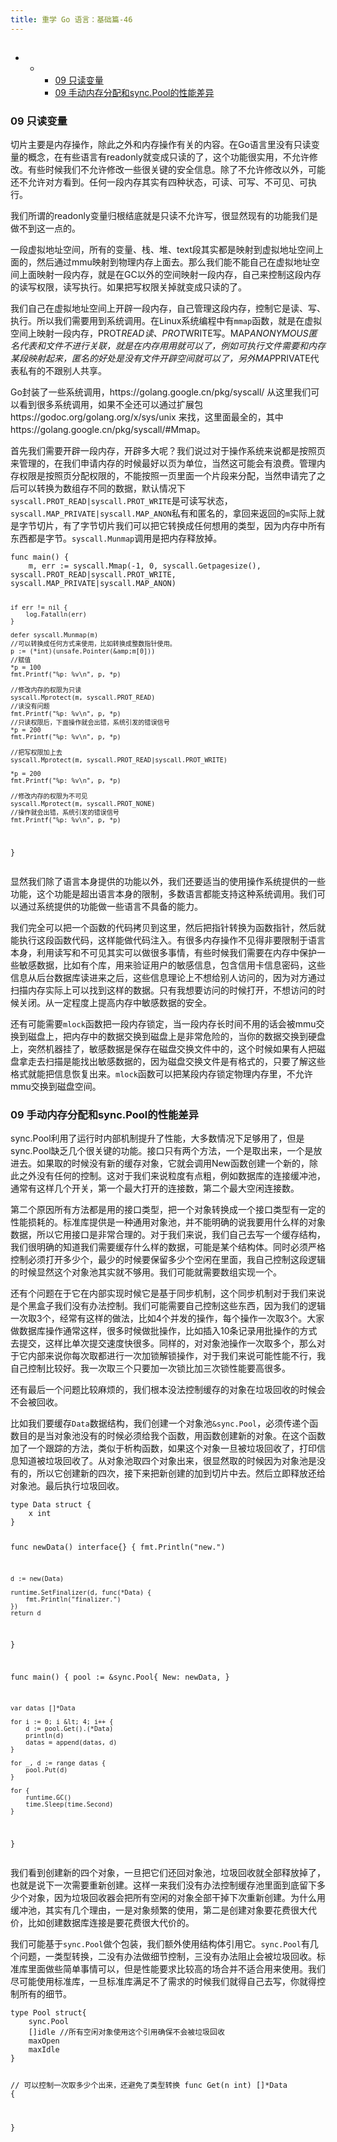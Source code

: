 ```yaml
---
title: 重学 Go 语言：基础篇-46
---
```

<article id="topicContainer" class="column_content"><h2 class="topic_title"></h2><div><p><div class="toc">
<ul>
<li><ul>
<li><ul>
<li><a href="#09">09 只读变量</a></li>
<li><a href="#09syncpool">09 手动内存分配和sync.Pool的性能差异</a></li>
</ul>
</li>
</ul>
</li>
</ul>
</div>
</p>
<h3 id="09">09 只读变量</h3>
<p>切片主要是内存操作，除此之外和内存操作有关的内容。在Go语言里没有只读变量的概念，在有些语言有readonly就变成只读的了，这个功能很实用，不允许修改。有些时候我们不允许修改一些很关键的安全信息。除了不允许修改以外，可能还不允许对方看到。任何一段内存其实有四种状态，可读、可写、不可见、可执行。</p>
<p>我们所谓的readonly变量归根结底就是只读不允许写，很显然现有的功能我们是做不到这一点的。</p>
<p>一段虚拟地址空间，所有的变量、栈、堆、text段其实都是映射到虚拟地址空间上面的，然后通过mmu映射到物理内存上面去。那么我们能不能自己在虚拟地址空间上面映射一段内存，就是在GC以外的空间映射一段内存，自己来控制这段内存的读写权限，读写执行。如果把写权限关掉就变成只读的了。</p>
<p>我们自己在虚拟地址空间上开辟一段内存，自己管理这段内存，控制它是读、写、执行。所以我们需要用到系统调用。在Linux系统编程中有<code>mmap</code>函数，就是在虚拟空间上映射一段内存，PROT<em>READ读、PROT</em>WRITE写。MAP<em>ANONYMOUS匿名代表和文件不进行关联，就是在内存用用就可以了，例如可执行文件需要和内存某段映射起来，匿名的好处是没有文件开辟空间就可以了，另外MAP</em>PRIVATE代表私有的不跟别人共享。</p>
<p>Go封装了一些系统调用，https://golang.google.cn/pkg/syscall/ 从这里我们可以看到很多系统调用，如果不全还可以通过扩展包https://godoc.org/golang.org/x/sys/unix 来找，这里面最全的，其中https://golang.google.cn/pkg/syscall/#Mmap。</p>
<p>首先我们需要开辟一段内存，开辟多大呢？我们说过对于操作系统来说都是按照页来管理的，在我们申请内存的时候最好以页为单位，当然这可能会有浪费。管理内存权限是按照页分配权限的，不能按照一页里面一个片段来分配，当然申请完了之后可以转换为数组存不同的数据，默认情况下<code>syscall.PROT_READ|syscall.PROT_WRITE</code>是可读写状态，<code>syscall.MAP_PRIVATE|syscall.MAP_ANON</code>私有和匿名的，拿回来返回的<code>m</code>实际上就是字节切片，有了字节切片我们可以把它转换成任何想用的类型，因为内存中所有东西都是字节。<code>syscall.Munmap</code>调用是把内存释放掉。</p>
<pre><code class="go language-go">func main() {
    m, err := syscall.Mmap(-1, 0, syscall.Getpagesize(), syscall.PROT_READ|syscall.PROT_WRITE, syscall.MAP_PRIVATE|syscall.MAP_ANON)

    if err != nil {
        log.Fatalln(err)
    }

    defer syscall.Munmap(m)
    //可以转换成任何方式来使用，比如转换成整数指针使用。
    p := (*int)(unsafe.Pointer(&amp;m[0]))
    //赋值
    *p = 100
    fmt.Printf("%p: %v\n", p, *p)

    //修改内存的权限为只读
    syscall.Mprotect(m, syscall.PROT_READ)
    //读没有问题
    fmt.Printf("%p: %v\n", p, *p)
    //只读权限后，下面操作就会出错，系统引发的错误信号
    *p = 200
    fmt.Printf("%p: %v\n", p, *p)

    //把写权限加上去
    syscall.Mprotect(m, syscall.PROT_READ|syscall.PROT_WRITE)

    *p = 200
    fmt.Printf("%p: %v\n", p, *p)

    //修改内存的权限为不可见
    syscall.Mprotect(m, syscall.PROT_NONE)
    //操作就会出错，系统引发的错误信号
    fmt.Printf("%p: %v\n", p, *p)
}
</code></pre>
<p>显然我们除了语言本身提供的功能以外，我们还要适当的使用操作系统提供的一些功能，这个功能是超出语言本身的限制，多数语言都能支持这种系统调用。我们可以通过系统提供的功能做一些语言不具备的能力。</p>
<p>我们完全可以把一个函数的代码拷贝到这里，然后把指针转换为函数指针，然后就能执行这段函数代码，这样能做代码注入。有很多内存操作不见得非要限制于语言本身，利用读写和不可见其实可以做很多事情，有些时候我们需要在内存中保护一些敏感数据，比如有个库，用来验证用户的敏感信息，包含信用卡信息密码，这些信息从后台数据库读进来之后，这些信息理论上不想给别人访问的，因为对方通过扫描内存实际上可以找到这样的数据。只有我想要访问的时候打开，不想访问的时候关闭。从一定程度上提高内存中敏感数据的安全。</p>
<p>还有可能需要<code>mlock</code>函数把一段内存锁定，当一段内存长时间不用的话会被mmu交换到磁盘上，把内存中的数据交换到磁盘上是非常危险的，当你的数据交换到硬盘上，突然机器挂了，敏感数据是保存在磁盘交换文件中的，这个时候如果有人把磁盘拿走去扫描是能找出敏感数据的，因为磁盘交换文件是有格式的，只要了解这些格式就能把信息恢复出来。<code>mlock</code>函数可以把某段内存锁定物理内存里，不允许mmu交换到磁盘空间。</p>
<h3 id="09syncpool">09 手动内存分配和sync.Pool的性能差异</h3>
<p>sync.Pool利用了运行时内部机制提升了性能，大多数情况下足够用了，但是sync.Pool缺乏几个很关键的功能。接口只有两个方法，一个是取出来，一个是放进去。如果取的时候没有新的缓存对象，它就会调用New函数创建一个新的，除此之外没有任何的控制。这对于我们来说粒度有点粗，例如数据库的连接缓冲池，通常有这样几个开关，第一个最大打开的连接数，第二个最大空闲连接数。</p>
<p>第二个原因所有方法都是用的接口类型，把一个对象转换成一个接口类型有一定的性能损耗的。标准库提供是一种通用对象池，并不能明确的说我要用什么样的对象数据，所以它用接口是非常合理的。对于我们来说，我们自己去写一个缓存结构，我们很明确的知道我们需要缓存什么样的数据，可能是某个结构体。同时必须严格控制必须打开多少个，最少的时候要保留多少个空闲在里面，我自己控制这段逻辑的时候显然这个对象池其实就不够用。我们可能就需要数组实现一个。</p>
<p>还有个问题在于它在内部实现时候它是基于同步机制，这个同步机制对于我们来说是个黑盒子我们没有办法控制。我们可能需要自己控制这些东西，因为我们的逻辑一次取3个，经常有这样的做法，比如4个并发的操作，每个操作一次取3个。大家做数据库操作通常这样，很多时候做批操作，比如插入10条记录用批操作的方式去提交，这样比单次提交速度快很多。同样的，对对象池操作一次取多个，那么对于它内部来说你每次取都进行一次加锁解锁操作，对于我们来说可能性能不行，我自己控制比较好。我一次取三个只要加一次锁比加三次锁性能要高很多。</p>
<p>还有最后一个问题比较麻烦的，我们根本没法控制缓存的对象在垃圾回收的时候会不会被回收。</p>
<p>比如我们要缓存<code>Data</code>数据结构，我们创建一个对象池<code>&amp;sync.Pool</code>，必须传递个函数目的是当对象池没有的时候必须给我个函数，用函数创建新的对象。在这个函数加了一个跟踪的方法，类似于析构函数，如果这个对象一旦被垃圾回收了，打印信息知道被垃圾回收了。从对象池取四个对象出来，很显然取的时候因为对象池是没有的，所以它创建新的四次，接下来把新创建的加到切片中去。然后立即释放还给对象池。最后执行垃圾回收。</p>
<pre><code class="go language-go">type Data struct {
    x int
}

func newData() interface{} {
    fmt.Println("new.")

    d := new(Data)

    runtime.SetFinalizer(d, func(*Data) {
        fmt.Println("finalizer.")
    })
    return d
}

func main() {
    pool := &amp;sync.Pool{
        New: newData,
    }

    var datas []*Data

    for i := 0; i &lt; 4; i++ {
        d := pool.Get().(*Data)
        println(d)
        datas = append(datas, d)
    }

    for _, d := range datas {
        pool.Put(d)
    }

    for {
        runtime.GC()
        time.Sleep(time.Second)
    }
}
</code></pre>
<p>我们看到创建新的四个对象，一旦把它们还回对象池，垃圾回收就全部释放掉了，也就是说下一次需要重新创建。这样一来我们没有办法控制缓存池里面到底留下多少个对象，因为垃圾回收器会把所有空闲的对象全部干掉下次重新创建。为什么用缓冲池，其实有几个理由，一是对象频繁的使用，第二是创建对象要花费很大代价，比如创建数据库连接是要花费很大代价的。</p>
<p>我们可能基于<code>sync.Pool</code>做个包装，我们额外使用结构体引用它。<code>sync.Pool</code>有几个问题，一类型转换，二没有办法做细节控制，三没有办法阻止会被垃圾回收。标准库里面做些简单事情可以，但是性能要求比较高的场合并不适合用来使用。我们尽可能使用标准库，一旦标准库满足不了需求的时候我们就得自己去写，你就得控制所有的细节。</p>
<pre><code class="go language-go">type Pool struct{
    sync.Pool
    []idle //所有空闲对象使用这个引用确保不会被垃圾回收
    maxOpen
    maxIdle
}

// 可以控制一次取多少个出来，还避免了类型转换
func Get(n int) []*Data {

}
</code></pre></div></article>